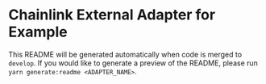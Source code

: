 # Chainlink External Adapter for Example

This README will be generated automatically when code is merged to `develop`. If you would like to generate a preview of the README, please run `yarn generate:readme <ADAPTER_NAME>`.
